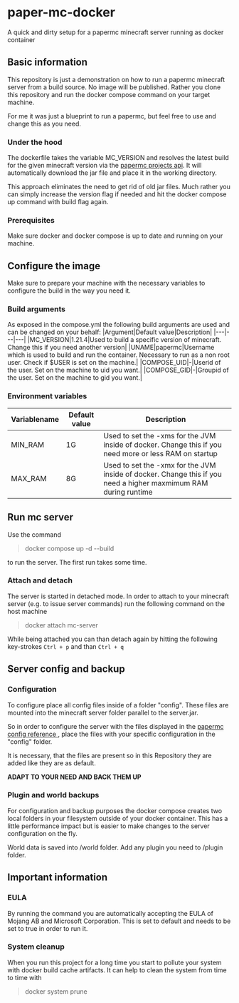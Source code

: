 # paper-mc-docker
A quick and dirty setup for a papermc minecraft server running as docker container

## Basic information
This repository is just a demonstration on how to run a papermc minecraft server from a build source.
No image will be published. Rather you clone this repository and run the docker compose command on your target machine.

For me it was just a blueprint to run a papermc, but feel free to use and change this as you need.

###  Under the hood
The dockerfile takes the variable MC_VERSION and resolves the latest build for the given minecraft version via the [papermc projects api](https://api.papermc.io/v2/projects/paper).
It will automatically download the jar file and place it in the working directory.

This approach eliminates the need to get rid of old jar files. Much rather you can simply increase the version flag if needed and hit the docker compose up command with build flag again.

### Prerequisites
Make sure docker and docker compose is up to date and running on your machine.

## Configure the image
Make sure to prepare your machine with the necessary variables to configure the build in the way you need it.


### Build arguments
As exposed in the compose.yml the following build arguments are used and can be changed on your behalf:
|Argument|Default value|Description|
|---|---|---|
|MC_VERSION|1.21.4|Used to build a specific version of minecraft. Change this if you need another version|
|UNAME|papermc|Username which is used to build and run the container. Necessary to run as a non root user. Check if $USER is set on the machine.|
|COMPOSE_UID|-|Userid of the user. Set on the machine to uid you want.|
|COMPOSE_GID|-|Groupid of the user. Set on the machine to gid you want.|


### Environment variables
|Variablename| Default value| Description|
|---|---|---|
|MIN_RAM | 1G | Used to set the -xms for the JVM inside of docker. Change this if you need more or less RAM on startup|
|MAX_RAM | 8G | Used to set the -xmx for the JVM inside of docker. Change this if you need a higher maxmimum RAM during runtime|

## Run mc server
Use the command
> docker compose up -d --build

to run the server. The first run takes some time.

### Attach and detach
The server is started in detached mode. In order to attach to your minecraft server (e.g. to issue server commands) run the following command on the host machine
> docker attach mc-server

While being attached you can than detach again by hitting the following key-strokes
`Ctrl + p` and than `Ctrl + q`

## Server config and backup

### Configuration
To configure place all config files inside of a folder "config". These files are mounted into the minecraft server folder parallel to the server.jar.


So in order to configure the server with the files displayed in the [papermc config reference ](https://docs.papermc.io/paper/reference/configuration), place the files with your specific configuration in the "config" folder.

It is necessary, that the files are present so in this Repository they are added like they are as default.

**ADAPT TO YOUR NEED AND BACK THEM UP**

### Plugin and world backups
For configuration and backup purposes the docker compose creates two local folders in your filesystem outside of your docker container. This has a little performance impact but is easier to make changes to the server configuration on the fly.

World data is saved into /world folder. Add any plugin you need to /plugin folder.

## Important information

### EULA
By running the command you are automatically accepting the EULA of Mojang AB and Microsoft Corporation. This is set to default and needs to be set to true in order to run it.

### System cleanup
When you run this project for a long time you start to pollute your system with docker build cache artifacts. It can help to clean the system from time to time with

> docker system prune